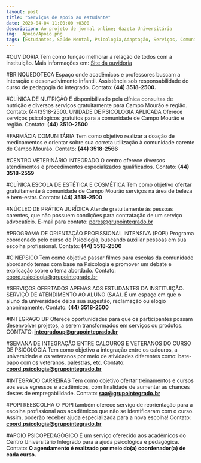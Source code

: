 ```yaml
---
layout: post
title: "Serviços de apoio ao estudante"
date: 2020-04-04 11:00:00 +0300
description: Ao projeto de jornal online; Gazeta Universitária
img:  Apoio/Apoio.png
tags: [Estudantes, Saúde Mental, Psicologia,Adaptação, Serviços, Comunidade, Auxílio, Ouvidoria, Integrado, Campo Mourão] 
---
```


#OUVIDORIA
Tem como função melhorar a relação de todos com a instituição. 
Mais informações em: [Site da ouvidoria](https://www.grupointegrado.com.br/o-integrado/ouvidoria) 

#BRINQUEDOTECA
Espaço onde acadêmicos e professores buscam a interação e desenvolvimento infantil. Assistência sob responsabilidade do curso de pedagogia do integrado.
Contato: **(44) 3518-2500.**

#CLÍNICA DE NUTRIÇÃO
É disponibilizado pela clínica consultas de nutrição e diversos serviços gratuitamente para Campo Mourão e região.
Contato: (44)3518-2500.
UNIDADE DE PSICOLOGIA APLICADA
Oferece serviços psicológicos gratuitos para a comunidade de Campo Mourão e região.
Contato: **(44) 3510-2500**

#FARMÁCIA COMUNITÁRIA
Tem como objetivo realizar a doação de medicamentos e orientar sobre sua correta utilização à comunidade carente de Campo Mourão.
Contato: **(44) 3518-2566**

#CENTRO VETERINÁRIO INTEGRADO
O centro oferece diversos atendimentos e procedimentos especializados qualificados.
Contato: **(44) 3518-2559**

#CLÍNICA ESCOLA DE ESTÉTICA E COSMÉTICA
Tem como objetivo ofertar gratuitamente à comunidade de Campo Mourão serviços na área de beleza e bem-estar.
Contato: **(44) 3518-2500**

#NÚCLEO DE PRÁTICA JURÍDICA
Atende gratuitamente às pessoas carentes, que não possuem condições para contratação de um serviço advocatício.
E-mail para contato: peres@grupointegrado.br

#PROGRAMA DE ORIENTAÇÃO PROFISSIONAL INTENSIVA (POPI)
Programa coordenado pelo curso de Psicologia, buscando auxiliar pessoas em sua escolha profissional.
Contato: **(44) 3518-2500**

#CINEPSICO
Tem como objetivo passar filmes para escolas da comunidade abordando temas com base na Psicologia e promover um debate e explicação sobre o tema abordado.
Contato: coord.psicologia@grupointegrado.br

#SERVIÇOS OFERTADOS APENAS AOS ESTUDANTES DA INSTITUIÇÃO.
SERVIÇO DE ATENDIMENTO AO ALUNO (SAA).
É um espaço em que o aluno da universidade deixa sua sugestão, reclamação ou elogio anonimamente. 
Contato: **(44) 3518-2500** 

#INTEGRAGO UP
Oferece oportunidades para que os participantes possam desenvolver projetos, a serem transformados em serviços ou produtos.
CONTATO: **integradoup@grupointegrado.br**

#SEMANA DE INTEGRAÇÃO ENTRE CALOUROS E VETERANOS DO CURSO DE PSICOLOGIA
Tem como objetivo a integração entre os calouros, a universidade e os veteranos por meio de atividades diferentes como: bate-papo com os veteranos, palestras, etc.
Contato: **coord.psicologia@grupointegrado.br**

#INTEGRADO CARREIRAS
Tem como objetivo ofertar treinamentos e cursos aos seus egressos e acadêmicos, com finalidade de aumentar as chances destes de empregabilidade.
Contato: **saa@grupointegrado.br**

#POPI REESCOLHA
O POPI também oferece serviço de reorientação para a escolha profissional aos acadêmicos que não se
identificaram com o curso. Assim, poderão receber ajuda especializada para a nova escolha!
Contato: **coord.psicologia@grupointegrado.br**

#APOIO PSICOPEDAGÓGICO
É um serviço oferecido aos acadêmicos do Centro Universitário Integrado para a ajuda psicológica e pedagógica.
Contato: **O agendamento é realizado por meio do(a) coordenador(a) de cada curso.**


